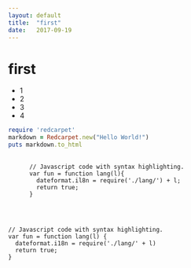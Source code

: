 ```yaml
---
layout: default
title:  "first"
date:   2017-09-19
---
```


# first
- 1
- 2
- 3
- 4

```ruby
require 'redcarpet'
markdown = Redcarpet.new("Hello World!")
puts markdown.to_html
```


<div class="language-js highlighter-rouge">
  <pre class="highlight">
    <code>
      // Javascript code with syntax highlighting.
      var fun = function lang(l){
        dateformat.il8n = require('./lang/') + l;
        return true;
      }
    </code>
  </pre>
</div>

<div class="language-js highlighter-rouge"><pre class="highlight"><code><span class="c1">
// Javascript code with syntax highlighting.</span>
<span class="kd">var</span> <span class="nx">fun</span> <span class="o">=</span> <span class="kd">function</span> <span class="nx">lang</span><span class="p">(</span><span class="nx">l</span><span class="p">)</span> <span class="p">{</span>
  <span class="nx">dateformat</span><span class="p">.</span><span class="nx">i18n</span> <span class="o">=</span> <span class="nx">require</span><span class="p">(</span><span class="s1">'./lang/'</span> <span class="o">+</span> <span class="nx">l</span><span class="p">)</span>
  <span class="k">return</span> <span class="kc">true</span><span class="p">;</span>
<span class="p">}</span>
</code></pre>
</div>
